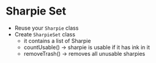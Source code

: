 # Sharpie Set

- Reuse your `Sharpie` class
- Create `SharpieSet` class
  - it contains a list of Sharpie
  - countUsable() -> sharpie is usable if it has ink in it
  - removeTrash() -> removes all unusable sharpies

